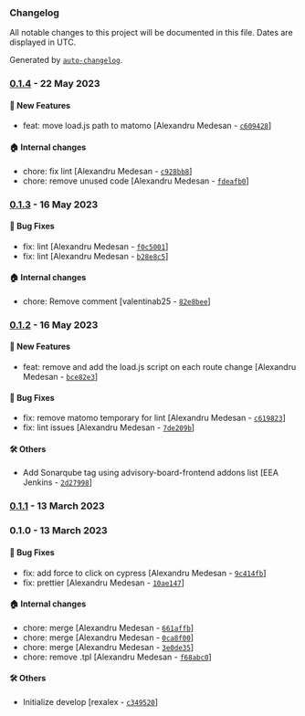 ### Changelog

All notable changes to this project will be documented in this file. Dates are displayed in UTC.

Generated by [`auto-changelog`](https://github.com/CookPete/auto-changelog).

### [0.1.4](https://github.com/eea/volto-europa-analytics/compare/0.1.3...0.1.4) - 22 May 2023

#### :rocket: New Features

- feat: move load.js path to matomo [Alexandru Medesan - [`c609428`](https://github.com/eea/volto-europa-analytics/commit/c609428aaec59bca14d1b7a6fe2299eee8c3a7e7)]

#### :house: Internal changes

- chore: fix lint [Alexandru Medesan - [`c928bb8`](https://github.com/eea/volto-europa-analytics/commit/c928bb836957dfbb530a1ac26834a98b66534d1b)]
- chore: remove unused code [Alexandru Medesan - [`fdeafb0`](https://github.com/eea/volto-europa-analytics/commit/fdeafb07c99cb29b7cf8cda1760e4da3a7a88e42)]

### [0.1.3](https://github.com/eea/volto-europa-analytics/compare/0.1.2...0.1.3) - 16 May 2023

#### :bug: Bug Fixes

- fix: lint [Alexandru Medesan - [`f0c5001`](https://github.com/eea/volto-europa-analytics/commit/f0c50011213f450d7e3ab029357484b564f110c4)]
- fix: lint [Alexandru Medesan - [`b28e8c5`](https://github.com/eea/volto-europa-analytics/commit/b28e8c58f36dc438e2d489a7833eb058b3bb793e)]

#### :house: Internal changes

- chore: Remove comment [valentinab25 - [`82e8bee`](https://github.com/eea/volto-europa-analytics/commit/82e8bee1f277436022f8f5a37f1725753ccf0b41)]

### [0.1.2](https://github.com/eea/volto-europa-analytics/compare/0.1.1...0.1.2) - 16 May 2023

#### :rocket: New Features

- feat: remove and add the load.js script on each route change [Alexandru Medesan - [`bce82e3`](https://github.com/eea/volto-europa-analytics/commit/bce82e3ba12d95f510ce1129576d7e376b7a8bbe)]

#### :bug: Bug Fixes

- fix: remove matomo temporary for lint [Alexandru Medesan - [`c619823`](https://github.com/eea/volto-europa-analytics/commit/c619823d398c3009b9b8f110c79b80d1ffe6b418)]
- fix: lint issues [Alexandru Medesan - [`7de209b`](https://github.com/eea/volto-europa-analytics/commit/7de209bf49f56aa0607fb5d63cf79bc8a31d58ee)]

#### :hammer_and_wrench: Others

- Add Sonarqube tag using advisory-board-frontend addons list [EEA Jenkins - [`2d27998`](https://github.com/eea/volto-europa-analytics/commit/2d27998792d67232839c586ef41c98780db9a48d)]
### [0.1.1](https://github.com/eea/volto-europa-analytics/compare/0.1.0...0.1.1) - 13 March 2023

### 0.1.0 - 13 March 2023

#### :bug: Bug Fixes

- fix: add force to click on cypress [Alexandru Medesan - [`9c414fb`](https://github.com/eea/volto-europa-analytics/commit/9c414fb45bdad339032b390cb7c0422468993cbe)]
- fix: prettier [Alexandru Medesan - [`10ae147`](https://github.com/eea/volto-europa-analytics/commit/10ae1472b518565ff2abddcacaadb521486d73ba)]

#### :house: Internal changes

- chore: merge [Alexandru Medesan - [`661affb`](https://github.com/eea/volto-europa-analytics/commit/661affb61e45407c3f2b335bc47b7d0a765031f0)]
- chore: merge [Alexandru Medesan - [`0ca8f00`](https://github.com/eea/volto-europa-analytics/commit/0ca8f00b8d7e29cc66c9da2d29d779f09522a1a6)]
- chore: merge [Alexandru Medesan - [`3e0de35`](https://github.com/eea/volto-europa-analytics/commit/3e0de35e481e7b1f35ef2066df3d671c8bc90b73)]
- chore: remove .tpl [Alexandru Medesan - [`f68abc0`](https://github.com/eea/volto-europa-analytics/commit/f68abc0f218d27371f4ffb38a741f54ec78d5bfe)]

#### :hammer_and_wrench: Others

- Initialize develop [rexalex - [`c349520`](https://github.com/eea/volto-europa-analytics/commit/c34952000ec6c85737194a98d60557cadb3959e4)]
